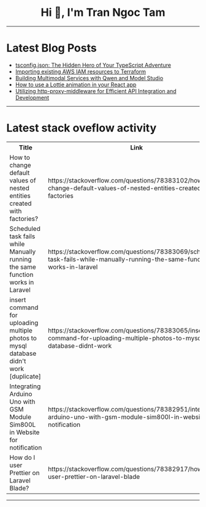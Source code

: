 <h1 align="center">Hi 👋, I'm Tran Ngoc Tam</h1>

---

# Latest Blog Posts 
<!-- BLOG-POST-LIST:START -->
- [tsconfig.json: The Hidden Hero of Your TypeScript Adventure](https://dev.to/rahilisvahora/tsconfigjson-the-hidden-hero-of-your-typescript-adventure-1ak0)
- [Importing existing AWS IAM resources to Terraform](https://dev.to/rinaxsumomo/importing-existing-aws-iam-resources-to-terraform-1dac)
- [Building Multimodal Services with Qwen and Model Studio](https://dev.to/farrruh/building-multimodal-services-with-qwen-and-model-studio-4b84)
- [How to use a Lottie animation in your React app](https://dev.to/uralys/how-to-use-a-lottie-animation-in-your-react-app-2f8o)
- [Utilizing http-proxy-middleware for Efficient API Integration and Development](https://dev.to/saikumar2121/utilizing-http-proxy-middleware-for-efficient-api-integration-and-development-5ddj)
<!-- BLOG-POST-LIST:END -->

---

# Latest stack oveflow activity
<table>
  <tr><th>Title</th><th>Link</th></tr>
  <!-- STACKOVERFLOW:START --><tr><td>How to change default values of nested entities created with factories?</td><td>https://stackoverflow.com/questions/78383102/how-to-change-default-values-of-nested-entities-created-with-factories</td></tr><tr><td>Scheduled task fails while Manually running the same function works in Laravel</td><td>https://stackoverflow.com/questions/78383069/scheduled-task-fails-while-manually-running-the-same-function-works-in-laravel</td></tr><tr><td>insert command for uploading multiple photos to mysql database didn&#39;t work [duplicate]</td><td>https://stackoverflow.com/questions/78383065/insert-command-for-uploading-multiple-photos-to-mysql-database-didnt-work</td></tr><tr><td>Integrating Arduino Uno with GSM Module Sim800L in Website for notification</td><td>https://stackoverflow.com/questions/78382951/integrating-arduino-uno-with-gsm-module-sim800l-in-website-for-notification</td></tr><tr><td>How do I user Prettier on Laravel Blade?</td><td>https://stackoverflow.com/questions/78382917/how-do-i-user-prettier-on-laravel-blade</td></tr><!-- STACKOVERFLOW:END -->
</table>

---



